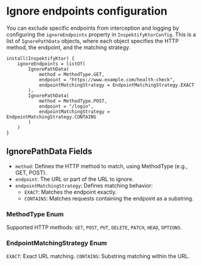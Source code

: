 # Ignore endpoints configuration

You can exclude specific endpoints from interception and logging by configuring the `ignoreEndpoints`
property in `InspektifyKtorConfig`. This is a list of `IgnorePathData` objects, where each object
specifies the HTTP method, the endpoint, and the matching strategy.

```
install(InspektifyKtor) {
    ignoreEndpoints = listOf(
        IgnorePathData(
            method = MethodType.GET,
            endpoint = "https://www.example.com/health-check",
            endpointMatchingStrategy = EndpointMatchingStrategy.EXACT
        ),
        IgnorePathData(
            method = MethodType.POST,
            endpoint = "/login",
            endpointMatchingStrategy = EndpointMatchingStrategy.CONTAINS
        )
    )
}
```

## IgnorePathData Fields

- `method`: Defines the HTTP method to match, using MethodType (e.g., GET, POST).
- `endpoint`: The URL or part of the URL to ignore.
- `endpointMatchingStrategy`: Defines matching behavior:
  - `EXACT`: Matches the endpoint exactly.
  - `CONTAINS`: Matches requests containing the endpoint as a substring.

### MethodType Enum

Supported HTTP methods: `GET`, `POST`, `PUT`, `DELETE`, `PATCH`, `HEAD`, `OPTIONS`.

### EndpointMatchingStrategy Enum

`EXACT`: Exact URL matching.
`CONTAINS`: Substring matching within the URL.